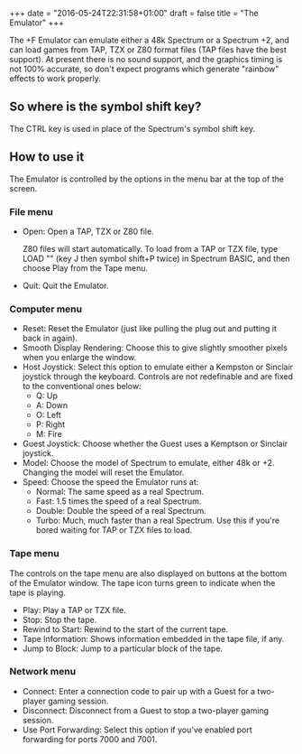 +++
date = "2016-05-24T22:31:58+01:00"
draft = false
title = "The Emulator"
+++

The +F Emulator can emulate either a 48k Spectrum or a Spectrum +2, and can load games from TAP, TZX or Z80 format files (TAP files have the best support). At present there is no sound support, and the graphics timing is not 100% accurate, so don't expect programs which generate "rainbow" effects to work properly.

## So where is the symbol shift key?

The CTRL key is used in place of the Spectrum's symbol shift key.  

## How to use it

The Emulator is controlled by the options in the menu bar at the top of the screen.

### File menu

* Open: Open a TAP, TZX or Z80 file.

    Z80 files will start automatically. To load from a TAP or TZX file, type LOAD "" (key J then symbol shift+P twice) in
    Spectrum BASIC, and then choose Play from the Tape menu.

* Quit: Quit the Emulator.

### Computer menu

* Reset: Reset the Emulator (just like pulling the plug out and putting it back in again).
* Smooth Display Rendering: Choose this to give slightly smoother pixels when you enlarge the window.
* Host Joystick: Select this option to emulate either a Kempston or Sinclair joystick through the keyboard. Controls are not redefinable and are fixed to the conventional ones below:
    * Q: Up
    * A: Down
    * O: Left
    * P: Right
    * M: Fire
* Guest Joystick: Choose whether the Guest uses a Kemptson or Sinclair joystick.
* Model: Choose the model of Spectrum to emulate, either 48k or +2. Changing the model will reset the Emulator.
* Speed: Choose the speed the Emulator runs at:
    * Normal: The same speed as a real Spectrum.
    * Fast: 1.5 times the speed of a real Spectrum.
    * Double: Double the speed of a real Spectrum.
    * Turbo: Much, much faster than a real Spectrum. Use this if you're bored waiting for TAP or TZX files to load.

### Tape menu

The controls on the tape menu are also displayed on buttons at the bottom of the Emulator window. The tape icon turns
green to indicate when the tape is playing.

* Play: Play a TAP or TZX file.
* Stop: Stop the tape.
* Rewind to Start: Rewind to the start of the current tape.
* Tape Information: Shows information embedded in the tape file, if any.
* Jump to Block: Jump to a particular block of the tape.

### Network menu

* Connect: Enter a connection code to pair up with a Guest for a two-player gaming session.
* Disconnect: Disconnect from a Guest to stop a two-player gaming session.
* Use Port Forwarding: Select this option if you've enabled port forwarding for ports 7000 and 7001.
